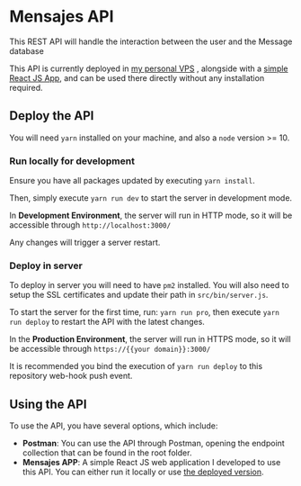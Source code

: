 # Mensajes API

This REST API will handle the interaction between the user and the Message database

This API is currently deployed in [my personal VPS](https://parkink.cat:3000) , alongside with a [simple React JS App](https://parkink.cat/mensajes), and can be used there directly without any installation required.

## Deploy the API

You will need `yarn` installed on your machine, and also a `node` version >= 10.

### Run locally for development

Ensure you have all packages updated by executing `yarn install`. 

Then, simply execute `yarn run dev` to start the server in development mode.

In **Development Environment**, the server will run in HTTP mode, so it will be accessible through `http://localhost:3000/`

Any changes will trigger a server restart.

### Deploy in server

To deploy in server you will need to have `pm2` installed. You will also need to setup the SSL certificates and update their path in `src/bin/server.js`.

To start the server for the first time, run: `yarn run pro`, then execute `yarn run deploy` to restart the API with the latest changes.

In the **Production Environment**, the server will run in HTTPS mode, so it will be accessible through `https://{{your domain}}:3000/`

It is recommended you bind the execution of `yarn run deploy` to this repository web-hook push event.



## Using the API

To use the API, you have several options, which include:

* **Postman**: You can use the API through Postman, opening the endpoint collection that can be found in the root folder.
* **Mensajes APP**: A simple React JS web application I developed to use this API. You can either run it locally or use [the deployed version](https://parkink.cat/mensajes).

